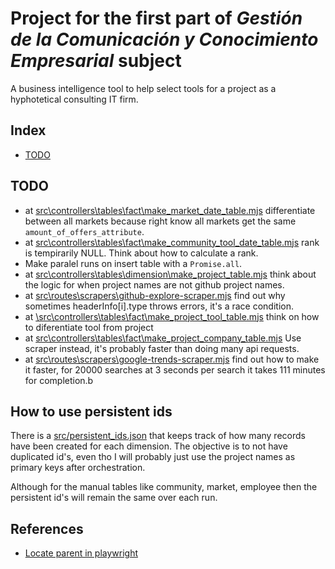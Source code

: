 # Project for the first part of *Gestión de la Comunicación y Conocimiento Empresarial* subject

A business intelligence tool to help select tools for a project as a hyphotetical consulting IT firm.

## Index

 - [TODO](#todo)

## TODO

 - at [src\controllers\tables\fact\make_market_date_table.mjs](src\controllers\tables\fact\make_market_date_table.mjs) differentiate between all markets because right know all markets get the same `amount_of_offers_attribute`.
 - at [src\controllers\tables\fact\make_community_tool_date_table.mjs](src\controllers\tables\fact\make_community_tool_date_table.mjs) rank is tempirarily NULL. Think about how to calculate a rank.
 - Make paralel runs on insert table with a `Promise.all`.
 - at [src\controllers\tables\dimension\make_project_table.mjs](src\controllers\tables\dimension\make_project_table.mjs) think about the logic for when project names are not github project names.
 - at [src\routes\scrapers\github-explore-scraper.mjs](src\routes\scrapers\github-explore-scraper.mjs) find out why sometimes headerInfo[i].type throws errors, it's a race condition.
 - at [\src\controllers\tables\fact\make_project_tool_table.mjs](\src\controllers\tables\fact\make_project_tool_table.mjs) think on how to diferentiate tool from project
 - at [src\controllers\tables\fact\make_project_company_table.mjs](src\controllers\tables\fact\make_project_company_table.mjs) Use scraper instead, it's probably faster than doing many api requests.
 - at [src\routes\scrapers\google-trends-scraper.mjs](src\routes\scrapers\google-trends-scraper.mjs) find out how to make it faster, for 20000 searches at 3 seconds per search it takes 111 minutes for completion.b

## How to use persistent ids

There is a [src/persistent_ids.json](./src/persistent_ids.json) that keeps track of how many records have been created for each dimension. The objective is to not have duplicated id's, even tho I will probably just use the project names as primary keys after orchestration.

Although for the manual tables like community, market, employee then the persistent id's will remain the same over each run.

## References

 - [Locate parent in playwright](https://playwrightsolutions.com/how-do-you-locate-the-parent-of-an-element-with-playwright/)
